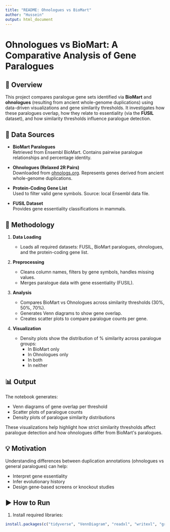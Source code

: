 ```yaml
---
title: "README: Ohnologues vs BioMart"
author: "Hussein"
output: html_document
---
```


# Ohnologues vs BioMart: A Comparative Analysis of Gene Paralogues

## 📘 Overview

This project compares paralogue gene sets identified via **BioMart** and **ohnologues** (resulting from ancient whole-genome duplications) using data-driven visualizations and gene similarity thresholds. It investigates how these paralogues overlap, how they relate to essentiality (via the **FUSIL** dataset), and how similarity thresholds influence paralogue detection.

## 📁 Data Sources

- **BioMart Paralogues**  
  Retrieved from Ensembl BioMart. Contains pairwise paralogue relationships and percentage identity.

- **Ohnologues (Relaxed 2R Pairs)**  
  Downloaded from [ohnologs.org](http://ohnologs.org). Represents genes derived from ancient whole-genome duplications.

- **Protein-Coding Gene List**  
  Used to filter valid gene symbols. Source: local Ensembl data file.

- **FUSIL Dataset**  
  Provides gene essentiality classifications in mammals.

## 🧪 Methodology

1. **Data Loading**
   - Loads all required datasets: FUSIL, BioMart paralogues, ohnologues, and the protein-coding gene list.

2. **Preprocessing**
   - Cleans column names, filters by gene symbols, handles missing values.
   - Merges paralogue data with gene essentiality (FUSIL).

3. **Analysis**
   - Compares BioMart vs Ohnologues across similarity thresholds (30%, 50%, 70%).
   - Generates Venn diagrams to show gene overlap.
   - Creates scatter plots to compare paralogue counts per gene.

4. **Visualization**
   - Density plots show the distribution of % similarity across paralogue groups:
     - In BioMart only
     - In Ohnologues only
     - In both
     - In neither

## 📊 Output

The notebook generates:
- Venn diagrams of gene overlap per threshold
- Scatter plots of paralogue counts
- Density plots of paralogue similarity distributions

These visualizations help highlight how strict similarity thresholds affect paralogue detection and how ohnologues differ from BioMart's paralogues.

## 💡 Motivation

Understanding differences between duplication annotations (ohnologues vs general paralogues) can help:
- Interpret gene essentiality
- Infer evolutionary history
- Design gene-based screens or knockout studies

## ▶️ How to Run

1. Install required libraries:

```r
install.packages(c("tidyverse", "VennDiagram", "readxl", "writexl", "grid", "UpSetR"))
